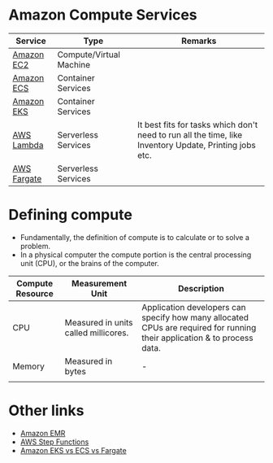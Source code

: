
# Amazon Compute Services

| Service                                                               | Type                    | Remarks                                                                                                |
|-----------------------------------------------------------------------|-------------------------|--------------------------------------------------------------------------------------------------------|
| [Amazon EC2](AmazonEC2/Readme.md)                                     | Compute/Virtual Machine |                                                                                                        |
| [Amazon ECS](../4_ContainerOrchestrationServices/AmazonECS/Readme.md) | Container Services      |                                                                                                        |
| [Amazon EKS](../4_ContainerOrchestrationServices/AmazonEKS.md)        | Container Services      |                                                                                                        |
| [AWS Lambda](AWSLambda/Readme.md)                                     | Serverless Services     | It best fits for tasks which don't need to run all the time, like Inventory Update, Printing jobs etc. |
| [AWS Fargate](AWSFargate.md)                                          | Serverless Services     |                                                                                                        |

# Defining compute
- Fundamentally, the definition of compute is to calculate or to solve a problem.
- In a physical computer the compute portion is the central processing unit (CPU), or the brains of the computer.

| Compute Resource | Measurement Unit                     | Description                                                                                                              |
|------------------|--------------------------------------|--------------------------------------------------------------------------------------------------------------------------|
| CPU              | Measured in units called millicores. | Application developers can specify how many allocated CPUs are required for running their application & to process data. |
| Memory           | Measured in bytes                    | -                                                                                                                        |
|                  |                                      |                                                                                                                          |

# Other links
- [Amazon EMR](../10_BigDataComponents/BatchProcessing/AmazonEMR.md)
- [AWS Step Functions](AWSStepFunctions.md)
- [Amazon EKS vs ECS vs Fargate](../4_ContainerOrchestrationServices/EKSvsECSvsFargate.md)

